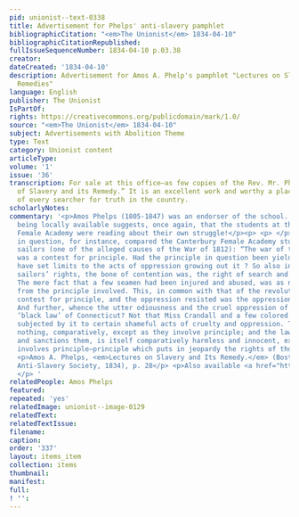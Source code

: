 ```yaml
---
pid: unionist--text-0338
title: Advertisement for Phelps' anti-slavery pamphlet
bibliographicCitation: "<em>The Unionist</em> 1834-04-10"
bibliographicCitationRepublished: 
fullIssueSequenceNumber: 1834-04-10 p.03.38
creator: 
dateCreated: '1834-04-10'
description: Advertisement for Amos A. Phelp's pamphlet "Lectures on Slavery and Its
  Remedies"
language: English
publisher: The Unionist
IsPartOf: 
rights: https://creativecommons.org/publicdomain/mark/1.0/
source: "<em>The Unionist</em> 1834-04-10"
subject: Advertisements with Abolition Theme
type: Text
category: Unionist content
articleType: 
volume: '1'
issue: '36'
transcription: For sale at this office—as few copies of the Rev. Mr. Phelps’ “Lectures
  of Slavery and its Remedy.” It is an excellent work and worthy a place in the Library
  of every searcher for truth in the country.
scholarlyNotes: 
commentary: '<p>Amos Phelps (1805-1847) was an endorser of the school. His pamphlet
  being locally available suggests, once again, that the students at the Canterbury
  Female Academy were reading about their own struggle!</p><p> <p> </p> <p>The pamphlet
  in question, for instance, compared the Canterbury Female Academy students to impressed
  sailors (one of the alleged causes of the War of 1812): “The war of the revolution
  was a contest for principle. Had the principle in question been yielded, who could
  have set limits to the acts of oppression growing out it ? So also in our war for
  sailors’ rights, the bone of contention was, the right of search and impressment.
  The mere fact that a few seamen had been injured and abused, was as nothing, aside
  from the principle involved. This, in common with that of the revolution, was a
  contest for principle, and the oppression resisted was the oppression of principle.
  And further, whence the utter odiousness and the cruel oppression of the far-famed
  ‘black law’ of Connecticut? Not that Miss Crandall and a few colored Misses are
  subjected by it to certain shameful acts of cruelty and oppression. These are as
  nothing, comparatively, except as they involve principle; and the law, which allows
  and sanctions them, is itself comparatively harmless and innocent, except as it
  involves principle—principle which puts in jeopardy the rights of thousands.</p>
  <p>Amos A. Phelps, <em>Lectures on Slavery and Its Remedy.</em> (Boston: New-England
  Anti-Slavery Society, 1834), p. 28</p> <p>Also available <a href="https://ia600609.us.archive.org/14/items/lecturesonslaver01phel/lecturesonslaver01phel.pdf">online</a>.
  </p> '
relatedPeople: Amos Phelps
featured: 
repeated: 'yes'
relatedImage: unionist--image-0129
relatedText: 
relatedTextIssue: 
filename: 
caption: 
order: '337'
layout: items_item
collection: items
thumbnail: 
manifest: 
full: 
! '': 
---
```

